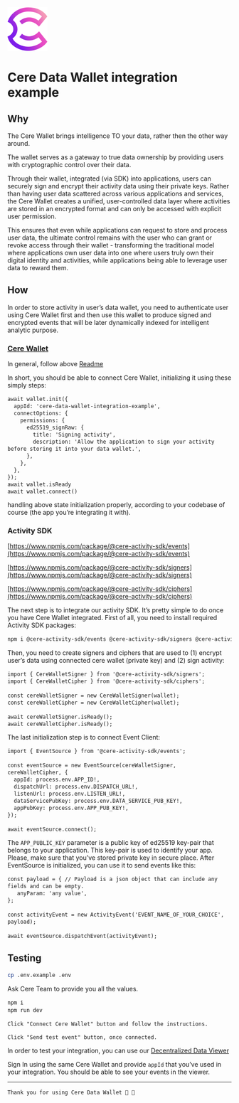 ![Favicon](public/favicon.png)
# Cere Data Wallet integration example

## Why

The Cere Wallet brings intelligence TO your data, rather then the other way around.

The wallet serves as a gateway to true data ownership by providing users with cryptographic control over their data.

Through their wallet, integrated (via SDK) into applications, users can securely sign and encrypt their activity data using their private keys. Rather than having user data scattered across various applications and services, the Cere Wallet creates a unified, user-controlled data layer where activities are stored in an encrypted format and can only be accessed with explicit user permission.

This ensures that even while applications can request to store and process user data, the ultimate control remains with the user who can grant or revoke access through their wallet - transforming the traditional model where applications own user data into one where users truly own their digital identity and activities, while applications being able to leverage user data to reward them.

## How

In order to store activity in user’s data wallet, you need to authenticate user using Cere Wallet first and then use this wallet to produce signed and encrypted events that will be later dynamically indexed for intelligent analytic purpose.

### [Cere Wallet](https://www.npmjs.com/package/@cere/embed-wallet)

In general, follow above [Readme](https://www.npmjs.com/package/@cere/embed-wallet?activeTab=readme)

In short, you should be able to connect Cere Wallet, initializing it using these simply steps:

```tsx
await wallet.init({
  appId: 'cere-data-wallet-integration-example',
  connectOptions: {
    permissions: {
      ed25519_signRaw: {
        title: 'Signing activity',
        description: 'Allow the application to sign your activity before storing it into your data wallet.',
      },
    },
  },
});
await wallet.isReady
await wallet.connect()
```

handling above state initialization properly, according to your codebase of course (the app you’re integrating it with).

### Activity SDK

[https://www.npmjs.com/package/@cere-activity-sdk/events](https://www.npmjs.com/package/@cere-activity-sdk/events)

[https://www.npmjs.com/package/@cere-activity-sdk/signers](https://www.npmjs.com/package/@cere-activity-sdk/signers)

[https://www.npmjs.com/package/@cere-activity-sdk/ciphers](https://www.npmjs.com/package/@cere-activity-sdk/ciphers)

The next step is to integrate our activity SDK. It’s pretty simple to do once you have Cere Wallet integrated. First of all, you need to install required Activity SDK packages:

```bash
npm i @cere-activity-sdk/events @cere-activity-sdk/signers @cere-activity-sdk/ciphers
```

Then, you need to create signers and ciphers that are used to (1) encrypt user’s data using connected cere wallet (private key) and (2) sign activity:

```tsx
import { CereWalletSigner } from '@cere-activity-sdk/signers';
import { CereWalletCipher } from '@cere-activity-sdk/ciphers';

const cereWalletSigner = new CereWalletSigner(wallet);
const cereWalletCipher = new CereWalletCipher(wallet);

await cereWalletSigner.isReady();
await cereWalletCipher.isReady();
```

The last initialization step is to connect Event Client:

```tsx
import { EventSource } from '@cere-activity-sdk/events';

const eventSource = new EventSource(cereWalletSigner, cereWalletCipher, {
  appId: process.env.APP_ID!,
  dispatchUrl: process.env.DISPATCH_URL!,
  listenUrl: process.env.LISTEN_URL!,
  dataServicePubKey: process.env.DATA_SERVICE_PUB_KEY!,
  appPubKey: process.env.APP_PUB_KEY!,
});

await eventSource.connect();
```

The `APP_PUBLIC_KEY` parameter is a public key of ed25519 key-pair that belongs to your application. This key-pair is used to identify your app. Please, make sure that you’ve stored private key in secure place. After EventSource is initialized, you can use it to send events like this:

```tsx
const payload = { // Payload is a json object that can include any fields and can be empty.
   anyParam: 'any value',
};

const activityEvent = new ActivityEvent('EVENT_NAME_OF_YOUR_CHOICE', payload);

await eventSource.dispatchEvent(activityEvent);
```

## Testing

```bash
cp .env.example .env
``` 
Ask Cere Team to provide you all the values.
```bash
npm i
npm run dev
```
```
Click "Connect Cere Wallet" button and follow the instructions.
```
```
Click "Send test event" button, once connected.
```

In order to test your integration, you can use our [Decentralized Data Viewer](https://ddc.cere.network)

Sign In using the same Cere Wallet and provide `appId` that you’ve used in your integration. You should be able to see your events in the viewer.

---
```
Thank you for using Cere Data Wallet 🤝 🫡
```
